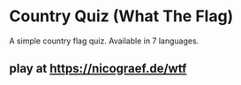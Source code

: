 # Country Quiz (What The Flag)

A simple country flag quiz. Available in 7 languages.

## play at https://nicograef.de/wtf
